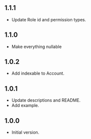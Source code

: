 ## 1.1.1

- Update Role id and permission types.

## 1.1.0

- Make everything nullable

## 1.0.2

- Add indexable to Account.

## 1.0.1

- Update descriptions and README.
- Add example.

## 1.0.0

- Initial version.
